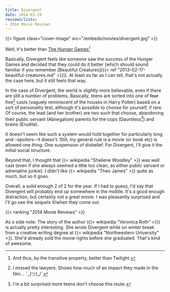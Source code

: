```yaml
---
title: Divergent
date: 2014-03-29
reviews/lists:
- 2014 Movie Reviews
---
```

{{< figure class="cover-image" src="/embeds/movies/divergent.jpg" >}}

Well, it's better than <a href="http://blog.jverkamp.com//2013/12/01/the-hunger-games-catching-fire/">The Hunger Games</a>[^1]

<!--more-->

Basically, Divergent feels like someone saw the success of the Hunger Games and decided that they could do it better (which should sound familiar if you remember [Beautiful Creatures]({{< ref "2013-02-17-beautiful-creatures.md" >}})). At least so far as I can tell, that's not actually the case here, but it still feels that way.

In the case of Divergent, the world is slightly more believable, even if there are still a number of problems. Basically, teens are sorted into one of ~~four~~ five[^2] casts (vaguely reminiscent of the houses in Harry Potter) based on a sort of personality test, although it's possible to choose for yourself, if rare. Of course, the lead (and her brother) are two such that choose, abandoning their public servant (Abnegation) parents for the cops (Dauntless[^3]) and brains (Erudite).

It doesn't seem like such a system would hold together for particularly long and--spoilers--it doesn't. Still, my general rule is a movie (or book etc) is allowed one *thing*. One suspension of disbelief. For Divergent, I'll give it the initial social structure.

Beyond that, I thought that {{< wikipedia "Shailene Woodley" >}} was well cast (even if she always seemed a little too clean, as either public servant or adrenaline junkie). I didn't like {{< wikipedia "Theo James" >}} quite as much, but so it goes.

Overall, a solid enough 2 of 2 for the year. If I had to guess, I'd say that Divergent will probably end up somewhere in the middle. It's a good enough distraction, but certainly not a great movie. I was pleasantly surprised and I'll go see the sequels if/when they come out.

{{< ranking "2014 Movie Reviews" >}}

As a side note: The story of the author ({{< wikipedia "Veronica Roth" >}}) is actually pretty interesting. She wrote Divergent while on winter break from a creative writing degree at {{< wikipedia "Northwestern University" >}}. She'd already sold the movie rights before she graduated. That's kind of awesome.

[^1]: And thus, by the transitive property, better than Twilight.
[^2]: I missed the lawyers. Shows how much of an impact they made in the film... ¯\_(ツ)_/¯
[^3]: I'm a bit surprised more teens don't choose this route.